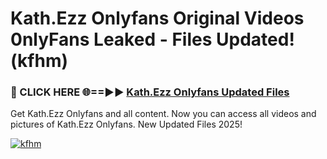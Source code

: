 # Kath.Ezz Onlyfans Original Videos 0nlyFans Leaked - Files Updated! (kfhm)

<h3>🔴 CLICK HERE 🌐==►► <a href="https://tinyurl.com/ehrbuxhb" rel="nofollow">Kath.Ezz Onlyfans Updated Files</a></h3>

Get Kath.Ezz Onlyfans and all content. Now you can access all videos and pictures of Kath.Ezz Onlyfans. New Updated Files 2025!

[![kfhm](https://i.imgur.com/lVYEuWS.gif)](https://tinyurl.com/ehrbuxhb)
